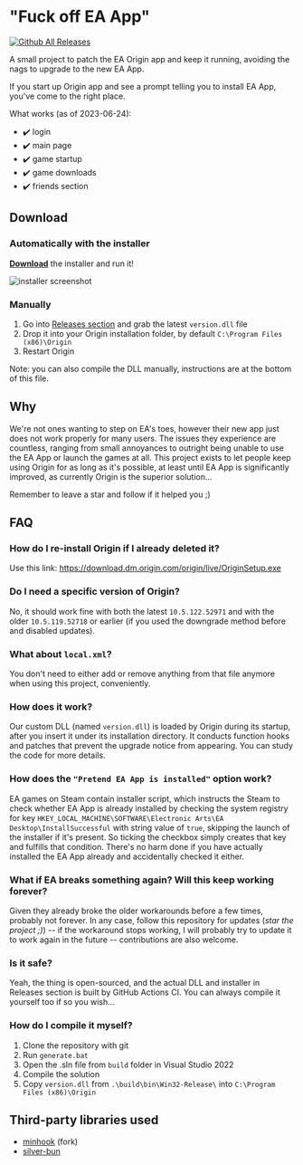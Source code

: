 # "Fuck off EA App"

[![Github All Releases](https://img.shields.io/github/downloads/p0358/Fuck_off_EA_App/total.svg)](https://github.com/p0358/Fuck_off_EA_App/releases)

A small project to patch the EA Origin app and keep it running, avoiding the nags to upgrade to the new EA App.

If you start up Origin app and see a prompt telling you to install EA App, you've come to the right place.

What works (as of 2023-06-24):
* ✔️ login
* ✔️ main page
* ✔️ game startup
* ✔️ game downloads
* ✔️ friends section

## Download

### Automatically with the installer

**[Download](https://github.com/p0358/Fuck_off_EA_App/releases/download/v1/Fuck_off_EA_App_installer.exe)** the installer and run it!

![installer screenshot](https://github.com/p0358/Fuck_off_EA_App/assets/5182588/1ab48e7b-e160-4248-a59a-31eb25a5b764)

### Manually

1. Go into [Releases section](https://github.com/p0358/Fuck_off_EA_App/releases) and grab the latest `version.dll` file
2. Drop it into your Origin installation folder, by default `C:\Program Files (x86)\Origin`
3. Restart Origin

Note: you can also compile the DLL manually, instructions are at the bottom of this file.

## Why

We're not ones wanting to step on EA's toes, however their new app just does not work properly for many users. The issues they experience are countless, ranging from small annoyances to outright being unable to use the EA App or launch the games at all. This project exists to let people keep using Origin for as long as it's possible, at least until EA App is significantly improved, as currently Origin is the superior solution...

Remember to leave a star and follow if it helped you ;)

## FAQ

### How do I re-install Origin if I already deleted it?

Use this link: https://download.dm.origin.com/origin/live/OriginSetup.exe

### Do I need a specific version of Origin?

No, it should work fine with both the latest `10.5.122.52971` and with the older `10.5.119.52718` or earlier (if you used the downgrade method before and disabled updates).

### What about `local.xml`?

You don't need to either add or remove anything from that file anymore when using this project, conveniently.

### How does it work?

Our custom DLL (named `version.dll`) is loaded by Origin during its startup, after you insert it under its installation directory. It conducts function hooks and patches that prevent the upgrade notice from appearing. You can study the code for more details.

### How does the `"Pretend EA App is installed"` option work?

EA games on Steam contain installer script, which instructs the Steam to check whether EA App is already installed by checking the system registry for key `HKEY_LOCAL_MACHINE\SOFTWARE\Electronic Arts\EA Desktop\InstallSuccessful` with string value of `true`, skipping the launch of the installer if it's present. So ticking the checkbox simply creates that key and fulfills that condition. There's no harm done if you have actually installed the EA App already and accidentally checked it either.

### What if EA breaks something again? Will this keep working forever?

Given they already broke the older workarounds before a few times, probably not forever. In any case, follow this repository for updates (*star the project ;)*) -- if the workaround stops working, I will probably try to update it to work again in the future -- contributions are also welcome.

### Is it safe?

Yeah, the thing is open-sourced, and the actual DLL and installer in Releases section is built by GitHub Actions CI. You can always compile it yourself too if so you wish...

### How do I compile it myself?

1. Clone the repository with git
2. Run `generate.bat`
3. Open the .sln file from `build` folder in Visual Studio 2022
4. Compile the solution
5. Copy `version.dll` from `.\build\bin\Win32-Release\` into `C:\Program Files (x86)\Origin`

## Third-party libraries used

* [minhook](https://github.com/TFORevive/minhook) (fork)
* [silver-bun](https://github.com/IcePixelx/silver-bun)
